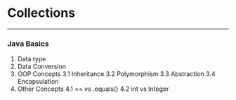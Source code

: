 # Collections
-------------
### Java Basics

1. Data type
2. Data Conversion
3. OOP Concepts
    3.1 Inheritance
    3.2 Polymorphism
    3.3 Abstraction
    3.4 Encapsulation
4. Other Concepts
    4.1 == vs .equals()
    4.2 int vs Integer
